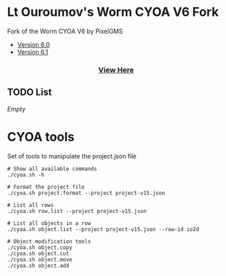 # Lt Ouroumov's Worm CYOA V6 Fork

Fork of the Worm CYOA V6 by PixelGMS

* [Version 6.0](https://interactivewormcyoav6.neocities.org/WormCYOAV6/WormCYOAV6.html)
* [Version 6.1](https://interactivewormcyoav6.neocities.org/WormCYOAV6.1/Worm.html)

<center><h3><a href="https://ltouroumov.github.io/worm-cyoa-v6-fork/viewer/">View Here</a></h3></center>

## TODO List

_Empty_

# CYOA tools

Set of tools to manipulate the project.json file

```shell
# Show all available commands
./cyoa.sh -h

# Format the project file
./cyoa.sh project.format --project project-v15.json

# List all rows
./cyoa.sh row.list --project project-v15.json

# List all objects in a row
./cyoa.sh object.list --project project-v15.json --row-id io2d

# Object modification tools
./cyoa.sh object.copy
./cyoa.sh object.cut
./cyoa.sh object.move
./cyoa.sh object.add
```